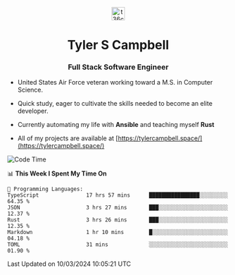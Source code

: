 <p align="center">
<a href="https://www.linkedin.com/in/t36campbell" target="blank"><img align="center" src="https://ik.imagekit.io/t36campbell/Portfolio/linkedin.png.original_m8bbGgPh6.png" alt="t36campbell" height="30" width="30" /></a>
</p>
<h1 align="center">Tyler S Campbell</h1>
<h3 align="center">Full Stack Software Engineer</h3>

* United States Air Force veteran working toward a M.S. in Computer Science.

* Quick study, eager to cultivate the skills needed to become an elite developer.

* Currently automating my life with **Ansible** and teaching myself **Rust**

* All of my projects are available at [https://tylercampbell.space/](https://tylercampbell.space/)

<!--START_SECTION:waka-->
![Code Time](http://img.shields.io/badge/Code%20Time-3%2C266%20hrs%208%20mins-blue)

📊 **This Week I Spent My Time On** 

```text
💬 Programming Languages: 
TypeScript               17 hrs 57 mins      ████████████████░░░░░░░░░   64.35 % 
JSON                     3 hrs 27 mins       ███░░░░░░░░░░░░░░░░░░░░░░   12.37 % 
Rust                     3 hrs 26 mins       ███░░░░░░░░░░░░░░░░░░░░░░   12.35 % 
Markdown                 1 hr 10 mins        █░░░░░░░░░░░░░░░░░░░░░░░░   04.18 % 
TOML                     31 mins             ░░░░░░░░░░░░░░░░░░░░░░░░░   01.90 % 
```


 Last Updated on 10/03/2024 10:05:21 UTC
<!--END_SECTION:waka-->
